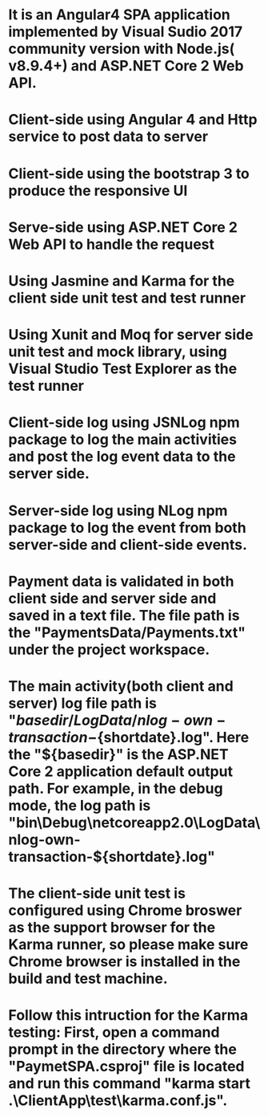 # It is an Angular4 SPA application implemented by Visual Sudio 2017 community version with Node.js( v8.9.4+) and ASP.NET Core 2 Web API.
# Client-side using Angular 4 and Http service to post data to server
# Client-side using the bootstrap 3 to produce the responsive UI
# Serve-side using ASP.NET Core 2 Web API to handle the request
# Using Jasmine and Karma for the client side unit test and test runner
# Using Xunit and Moq for server side unit test and mock library, using Visual Studio Test Explorer as the test runner
# Client-side log using JSNLog npm package to log the main activities and post the log event data to the server side.
# Server-side log using NLog npm package to log the event from both server-side and client-side events.
# Payment data is validated in both client side and server side and saved in a text file. The file path is the "PaymentsData/Payments.txt" under the project workspace.
# The main activity(both client and server) log file path is "${basedir}/LogData/nlog-own-transaction-${shortdate}.log". Here the "${basedir}" is the ASP.NET Core 2 application default output path. For example, in the debug mode, the log path is "bin\Debug\netcoreapp2.0\LogData\nlog-own-transaction-${shortdate}.log"
# The client-side unit test is configured using Chrome broswer as the support browser for the Karma runner, so please make sure Chrome browser is installed in the build and test machine.
# Follow this intruction for the Karma testing: First, open a command prompt in the directory where the "PaymetSPA.csproj" file is located and run this command "karma start .\ClientApp\test\karma.conf.js".
